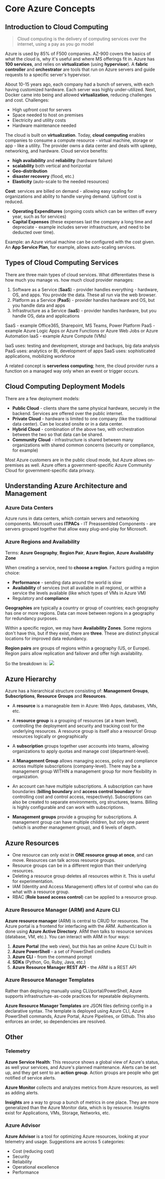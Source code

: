 # Core Azure Concepts

## Introduction to Cloud Computing

> Cloud computing is the delivery of computing services over the internet, using a pay as you go model

Azure is used by 85% of F500 companies. AZ-900 covers the basics of what the cloud is, why it's useful and where MS offerings fit in. Azure has **100 services**, and relies on **virtualization** (using **hypervisor**). A **fabric controller** and **orchestrator** are tools that run on Azure servers and guide requests to a specific server's hypervisor.

About 10-15 years ago, each company had a bunch of servers, with each having customized hardware. Each server was highly under-utilized. Next, Docker came into being and allowed **virtualization**, reducing challenges and cost. Challenges:

- High upfront cost for servers
- Space needed to host on premises
- Electricity and utility costs
- Hardware maintenance needed

The cloud is built on **virtualization**. Today, **cloud computing** enables companies to consume a compute resource - virtual machine, storage or app - like a utility. The provider owns a data center and deals with upkeep, networking, and hardware. Cloud service benefits:

- **high availability** and **reliability** (hardware failure)
- **scalability** both vertical and horizontal
- **Geo-distribution**
- **disaster recovery** (flood, etc.) 
- **Elasticity** (auto-scale to the needed resources)

**Cost**: services are billed on demand - allowing easy scaling for organizations and ability to handle varying demand. Upfront cost is reduced.

- **Operating Expenditures** (ongoing costs which can be written off every year, such as for services)
- **Capital Expenses** (these expenses last the company a long time and depreciate - example includes server infrastructure, and need to be deducted over  time).

Example: an Azure virtual machine can be configured with the cost given. An **App Service Plan**, for example, allows auto-scaling services.



## Types of Cloud Computing Services

There are three main types of cloud services. What differentiates these is how much you manage vs. how much cloud provider manages:

1. Software as a Service (**SaaS**) - provider handles everything - hardware, OS, and apps. You provide the data. These all run via the web browser.
2. Platform as a Service (**PaaS**) - provider handles hardware and OS, but you handle data and apps
3. Infrastructure as a Service (**IaaS**) - provider handles hardware, but you handle OS, data and applications

SaaS - example Office365, Sharepoint, MS Teams, Power Platform
PaaS - example Azure Logic Apps or Azure Functions or Azure Web Jobs or Azure Automation
IaaS - example Azure Compute (VMs)

IaaS uses:	 testing and development, storage and backups, big data analysis
PaaS uses:	analytics or BI, development of apps 
SaaS uses:	sophisticated applications, mobilizing workforce

A related concept is **serverless computing**; here, the cloud provider runs a function on a managed way only when an event or trigger occurs.



## Cloud Computing Deployment Models

There are a few deployment models:

- **Public Cloud** - clients share the same physical hardware, securely in the backend. Services are offered over the public internet.
- **Private Cloud** - hardware is limited to one company (like the traditional data center). Can be located onsite or in a data center.
- **Hybrid Cloud** - combination of the above two, with orchestration between the two so that data can be shared.
- **Community Cloud** - infrastructure is shared between many organizations with shared common concerns (security or compliance, for example)

Most Azure customers are in the public cloud mode, but Azure allows on-premises as well. Azure offers a government-specific Azure Community Cloud for government-specific data privacy.



## Understanding Azure Architecture and Management

### Azure Data Centers

Azure runs in data centers, which contain servers and networking components. Microsoft uses **ITPACs** -  IT Preassembled Components - are servers grouped together that allow easy plug-and-play for Microsoft.



### Azure Regions and Availability

Terms: **Azure Geography**, **Region Pair**, **Azure Region**, **Azure Availability Zone**

When creating a service, need to **choose a region**. Factors guiding a region choice:

- **Performance** - sending data around the world is slow
- **Availability** of services (not all available in all regions), or within a service the levels available (like which types of VMs in Azure VM)
- Regulatory and **compliance**

**Geographies** are typically a country or group of countries; each geography has one or more regions. Data can move between regions in a geography for redundancy purposes.



Within a specific region, we may have **Availability Zones**. Some regions don't have this, but if they exist, there are **three**. These are distinct physical locations for improved data redundancy.



**Region pairs** are groups of regions within a geography (US, or Europe). Region pairs allow replication and failover and offer high availability. 



So the breakdown is:
![](assets/region-pairs.png)



## Azure Hierarchy

Azure has a hierarchical structure consisting of: **Management Groups**, **Subscriptions**, **Resource Groups** and **Resources**.

- A **resource** is a manageable item in Azure: Web Apps, databases, VMs, etc.
- A **resource group** is a grouping of resources (at a team level), controlling the deployment and security and tracking cost for the underlying resources. A resource group is itself also a resource! Group resources logically or geographically
- A **subscription** groups together user accounts into teams, allowing organizations to apply quotas and manage cost (department-level).
- A **Management Group** allows managing access, policy and compliance across multiple subscriptions (company-level). There may be a management group WITHIN a management group for more flexibility in organization.



- An account can have multiple subscriptions. A subscription can have boundaries (**billing boundary** and **access control boundary** for controlling cost and control access, respectively). Subscriptions can also be created to separate environments, org structures, teams. Billing is highly configurable and can work with subscriptions.

- **Management groups** provide a grouping for subscriptions. A management group can have multiple children, but only one parent (which is another management group), and 6 levels of depth.

  

## Azure Resources

- One resource can only exist in **ONE resource group at once**, and can move. Resources can talk across resource groups.
- Resource groups can be in a different region than their underlying resources.
- Deleting a resource group deletes all resources within it. This is useful for experimentation.
- IAM (Identity and Access Management) offers lot of control who can do what with a resource group.
- RBAC (**Role based access control**) can be applied to a resource group.



### Azure Resource Manager (ARM)  and Azure CLI

**Azure resource manager** (ARM) is central to CRUD for resources. The Azure portal is a frontend for interfacing with the ARM. Authentication is done using **Azure Active Directory**. ARM then talks to resource services (database, VM, etc.). You can interact with ARM in four ways:

1. **Azure Portal** (the web view), but this has an online Azure CLI built in
2. **Azure PowerShell** - a set of PowerShell cmdlets
3. **Azure CLI** - from the command prompt
4. **SDKs** (Python, Go, Ruby, Java, etc.)
5. **Azure Resource Manager REST API** - the ARM is a REST API



### Azure Resource Manager Templates

Rather than deploying manually using CLI/portal/PowerShell, Azure supports infrastructure-as-code practices for repeatable deployments.

**Azure Resource Manager Templates** are JSON files defining config in a declarative syntax. The template is deployed using Azure CLI, Azure PowerShell commands, Azure Portal, Azure Pipelines, or Github. This also enforces an order, so dependencies are resolved.



## Other

### Telemetry

**Azure Service Health**: This resource shows a global view of Azure's status, as well your services, and Azure's planned maintenance. Alerts can be set up, and they get sent to an **action group**. Action groups are people who get notified of service alerts. 

**Azure Monitor** collects and analyzes metrics from Azure resources, as well as adding alerts.

**Insights** are a way to group a bunch of metrics in one place. They are more generalized than the Azure Monitor data, which is by resource. Insights exist for Applications, VMs, Storage, Networks, etc. 



### Azure Advisor

**Azure Advisor** is a tool for optimizing Azure resources, looking at your telemetry and usage. Suggestions are across 5 categories:

- Cost (reducing cost)
- Security
- Reliability
- Operational excellence
- Performance

